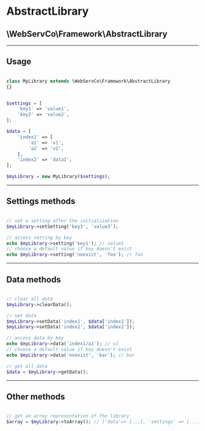 # AbstractLibrary

## \WebServCo\Framework\AbstractLibrary

---

## Usage

```php

class MyLibrary extends \WebServCo\Framework\AbstractLibrary
{}
```

```php

$settings = [
    'key1' => 'value1',
    'key2' => 'value2',
];

$data = [
    'index1' => [
        'a1' => 'v1',
        'a2' => 'v2',
    ],
    'index2' => 'data2',
];

$myLibrary = new MyLibrary($settings);
```

---

## Settings methods

```php

// set a setting after the initialization
$myLibrary->setSetting('key3', 'value3');

// access setting by key
echo $myLibrary->setting('key1'); // value1
// choose a default value if key doesn't exist
echo $myLibrary->setting('noexist', 'foo'); // foo
```

---

## Data methods

```php

// clear all data
$myLibrary->clearData();

// set data
$myLibrary->setData('index1', $data['index1']);
$myLibrary->setData('index2', $data['index2']);

// access data by key
echo $myLibrary->data('index1/a1'); // v1
// choose a default value if key doesn't exist
echo $myLibrary->data('noexist', 'bar'); // bar

// get all data
$data = $myLibrary->getData();
```

---

## Other methods

```php

// get an array representation of the library
$array = $myLibrary->toArray(); // ['data'=> [...], 'settings' => [...]]

```
